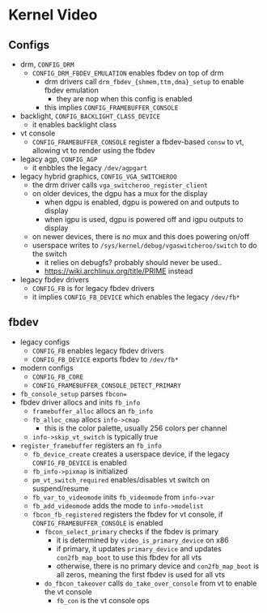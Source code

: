Kernel Video
============

## Configs

- drm, `CONFIG_DRM`
  - `CONFIG_DRM_FBDEV_EMULATION` enables fbdev on top of drm
    - drm drivers call `drm_fbdev_{shmem,ttm,dma}_setup` to enable fbdev
      emulation
      - they are nop when this config is enabled
    - this implies `CONFIG_FRAMEBUFFER_CONSOLE`
- backlight, `CONFIG_BACKLIGHT_CLASS_DEVICE`
  - it enables backlight class
- vt console
  - `CONFIG_FRAMEBUFFER_CONSOLE` register a fbdev-based `consw` to vt,
    allowing vt to render using the fbdev
- legacy agp, `CONFIG_AGP`
  - it enbbles the legacy `/dev/agpgart`
- legacy hybrid graphics, `CONFIG_VGA_SWITCHEROO`
  - the drm driver calls `vga_switcheroo_register_client`
  - on older devices, the dgpu has a mux for the display
    - when dgpu is enabled, dgpu is powered on and outputs to display
    - when igpu is used, dgpu is powered off and igpu outputs to display
  - on newer devices, there is no mux and this does powering on/off
  - userspace writes to `/sys/kernel/debug/vgaswitcheroo/switch` to do the
    switch
    - it relies on debugfs?  probably should never be used..
    - <https://wiki.archlinux.org/title/PRIME> instead
- legacy fbdev drivers
  - `CONFIG_FB` is for legacy fbdev drivers
  - it implies `CONFIG_FB_DEVICE` which enables the legacy `/dev/fb*`

## fbdev

- legacy configs
  - `CONFIG_FB` enables legacy fbdev drivers
  - `CONFIG_FB_DEVICE` exports fbdev to `/dev/fb*`
- modern configs
  - `CONFIG_FB_CORE`
  - `CONFIG_FRAMEBUFFER_CONSOLE_DETECT_PRIMARY`
- `fb_console_setup` parses `fbcon=`
- fbdev driver allocs and inits `fb_info`
  - `framebuffer_alloc` allocs an `fb_info`
  - `fb_alloc_cmap` allocs `info->cmap`
    - this is the color palette, usually 256 colors per channel
  - `info->skip_vt_switch` is typically true
- `register_framebuffer` registers an `fb_info`
  - `fb_device_create` creates a userspace device, if the legacy
    `CONFIG_FB_DEVICE` is enabled
  - `fb_info->pixmap` is initialized
  - `pm_vt_switch_required` enables/disables vt switch on suspend/resume
  - `fb_var_to_videomode` inits `fb_videomode` from `info->var`
  - `fb_add_videomode` adds the mode to `info->modelist`
  - `fbcon_fb_registered` registers the fbdev for vt console, if
    `CONFIG_FRAMEBUFFER_CONSOLE` is enabled
    - `fbcon_select_primary` checks if the fbdev is primary
      - it is determined by `video_is_primary_device` on x86
      - if primary, it updates `primary_device` and updates `con2fb_map_boot`
        to use this fbdev for all vts
      - otherwise, there is no primary device and `con2fb_map_boot` is all
        zeros, meaning the first fbdev is used for all vts
    - `do_fbcon_takeover` calls `do_take_over_console` from vt to enable the
      vt console
      - `fb_con` is the vt console ops
